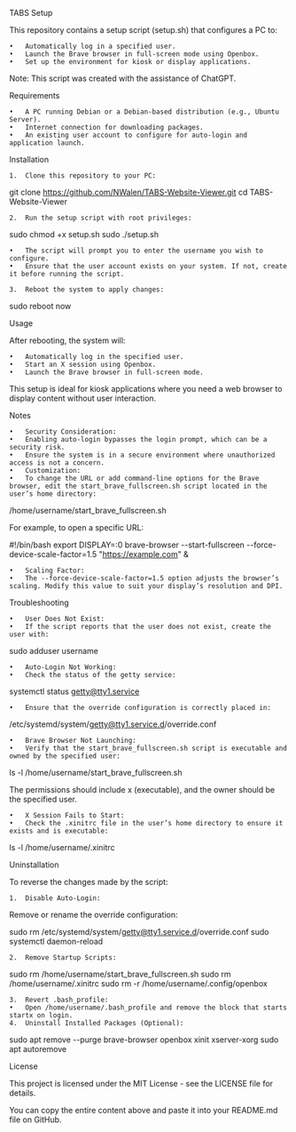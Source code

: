 TABS Setup

This repository contains a setup script (setup.sh) that configures a PC to:

	•	Automatically log in a specified user.
	•	Launch the Brave browser in full-screen mode using Openbox.
	•	Set up the environment for kiosk or display applications.

Note: This script was created with the assistance of ChatGPT.

Requirements

	•	A PC running Debian or a Debian-based distribution (e.g., Ubuntu Server).
	•	Internet connection for downloading packages.
	•	An existing user account to configure for auto-login and application launch.

Installation

	1.	Clone this repository to your PC:

git clone https://github.com/NWalen/TABS-Website-Viewer.git
cd TABS-Website-Viewer


	2.	Run the setup script with root privileges:

sudo chmod +x setup.sh
sudo ./setup.sh

	•	The script will prompt you to enter the username you wish to configure.
	•	Ensure that the user account exists on your system. If not, create it before running the script.

	3.	Reboot the system to apply changes:

sudo reboot now



Usage

After rebooting, the system will:

	•	Automatically log in the specified user.
	•	Start an X session using Openbox.
	•	Launch the Brave browser in full-screen mode.

This setup is ideal for kiosk applications where you need a web browser to display content without user interaction.

Notes

	•	Security Consideration:
	•	Enabling auto-login bypasses the login prompt, which can be a security risk.
	•	Ensure the system is in a secure environment where unauthorized access is not a concern.
	•	Customization:
	•	To change the URL or add command-line options for the Brave browser, edit the start_brave_fullscreen.sh script located in the user’s home directory:

/home/username/start_brave_fullscreen.sh

For example, to open a specific URL:

#!/bin/bash
export DISPLAY=:0
brave-browser --start-fullscreen --force-device-scale-factor=1.5 "https://example.com" &


	•	Scaling Factor:
	•	The --force-device-scale-factor=1.5 option adjusts the browser’s scaling. Modify this value to suit your display’s resolution and DPI.

Troubleshooting

	•	User Does Not Exist:
	•	If the script reports that the user does not exist, create the user with:

sudo adduser username


	•	Auto-Login Not Working:
	•	Check the status of the getty service:

systemctl status getty@tty1.service


	•	Ensure that the override configuration is correctly placed in:

/etc/systemd/system/getty@tty1.service.d/override.conf


	•	Brave Browser Not Launching:
	•	Verify that the start_brave_fullscreen.sh script is executable and owned by the specified user:

ls -l /home/username/start_brave_fullscreen.sh

The permissions should include x (executable), and the owner should be the specified user.

	•	X Session Fails to Start:
	•	Check the .xinitrc file in the user’s home directory to ensure it exists and is executable:

ls -l /home/username/.xinitrc



Uninstallation

To reverse the changes made by the script:

	1.	Disable Auto-Login:
Remove or rename the override configuration:

sudo rm /etc/systemd/system/getty@tty1.service.d/override.conf
sudo systemctl daemon-reload


	2.	Remove Startup Scripts:

sudo rm /home/username/start_brave_fullscreen.sh
sudo rm /home/username/.xinitrc
sudo rm -r /home/username/.config/openbox


	3.	Revert .bash_profile:
	•	Open /home/username/.bash_profile and remove the block that starts startx on login.
	4.	Uninstall Installed Packages (Optional):

sudo apt remove --purge brave-browser openbox xinit xserver-xorg
sudo apt autoremove



License

This project is licensed under the MIT License - see the LICENSE file for details.

You can copy the entire content above and paste it into your README.md file on GitHub.

